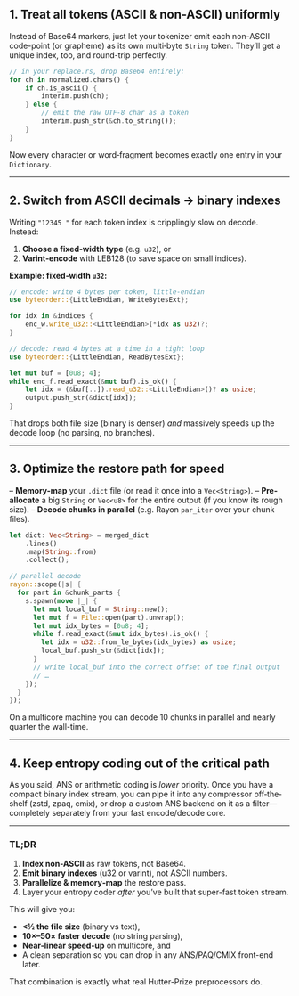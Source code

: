 ## 1. Treat all tokens (ASCII & non-ASCII) uniformly

Instead of Base64 markers, just let your tokenizer emit each non-ASCII code-point (or grapheme) as its own multi‐byte `String` token.  They’ll get a unique index, too, and round-trip perfectly.

```rust
// in your replace.rs, drop Base64 entirely:
for ch in normalized.chars() {
    if ch.is_ascii() {
        interim.push(ch);
    } else {
        // emit the raw UTF-8 char as a token
        interim.push_str(&ch.to_string());
    }
}
```

Now every character or word‐fragment becomes exactly one entry in your `Dictionary`.

---

## 2. Switch from ASCII decimals → binary indexes

Writing `"12345 "`  for each token index is cripplingly slow on decode.  Instead:

1. **Choose a fixed‐width type** (e.g. `u32`), or
2. **Varint‐encode** with LEB128 (to save space on small indices).

**Example: fixed‐width `u32`:**

```rust
// encode: write 4 bytes per token, little‐endian
use byteorder::{LittleEndian, WriteBytesExt};

for idx in &indices {
    enc_w.write_u32::<LittleEndian>(*idx as u32)?;
}
```

```rust
// decode: read 4 bytes at a time in a tight loop
use byteorder::{LittleEndian, ReadBytesExt};

let mut buf = [0u8; 4];
while enc_f.read_exact(&mut buf).is_ok() {
    let idx = (&buf[..]).read_u32::<LittleEndian>()? as usize;
    output.push_str(&dict[idx]);
}
```

That drops both file size (binary is denser) *and* massively speeds up the decode loop (no parsing, no branches).

---

## 3. Optimize the restore path for speed

– **Memory-map** your `.dict` file (or read it once into a `Vec<String>`).
– **Pre-allocate** a big `String` or `Vec<u8>` for the entire output (if you know its rough size).
– **Decode chunks in parallel** (e.g. Rayon `par_iter` over your chunk files).

```rust
let dict: Vec<String> = merged_dict
    .lines()
    .map(String::from)
    .collect();

// parallel decode
rayon::scope(|s| {
  for part in &chunk_parts {
    s.spawn(move |_| {
      let mut local_buf = String::new();
      let mut f = File::open(part).unwrap();
      let mut idx_bytes = [0u8; 4];
      while f.read_exact(&mut idx_bytes).is_ok() {
        let idx = u32::from_le_bytes(idx_bytes) as usize;
        local_buf.push_str(&dict[idx]);
      }
      // write local_buf into the correct offset of the final output
      // …
    });
  }
});
```

On a multicore machine you can decode 10 chunks in parallel and nearly quarter the wall-time.

---

## 4. Keep entropy coding out of the critical path

As you said, ANS or arithmetic coding is *lower* priority.  Once you have a compact binary index stream, you can pipe it into any compressor off‐the‐shelf (zstd, zpaq, cmix), or drop a custom ANS backend on it as a filter—completely separately from your fast encode/decode core.

---

### TL;DR

1. **Index non-ASCII** as raw tokens, not Base64.
2. **Emit binary indexes** (u32 or varint), not ASCII numbers.
3. **Parallelize & memory‐map** the restore pass.
4. Layer your entropy coder *after* you’ve built that super-fast token stream.

This will give you:

* **<½ the file size** (binary vs text),
* **10×–50× faster decode** (no string parsing),
* **Near-linear speed-up** on multicore, and
* A clean separation so you can drop in any ANS/PAQ/CMIX front-end later.

That combination is exactly what real Hutter-Prize preprocessors do.

